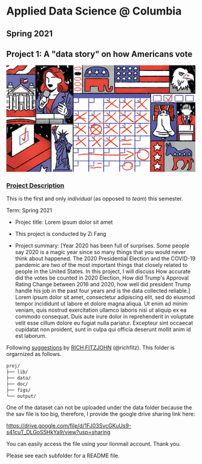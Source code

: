 # Applied Data Science @ Columbia
## Spring 2021
## Project 1: A "data story" on how Americans vote

<img src="figs/title1.jpeg" width="500">

### [Project Description](doc/)
This is the first and only *individual* (as opposed to *team*) this semester. 

Term: Spring 2021

+ Projec title: Lorem ipsum dolor sit amet
+ This project is conducted by Zi Fang

+ Project summary: [Year 2020 has been full of surprises. Some people say 2020 is a magic year since so many things that you would never think about happened. The 2020 Presidential Election and the COVID-19 pandemic are two of the most important things that closely related to people in the United States. In this project, I will discuss How accurate did the votes be counted in 2020 Election, How did Trump's Approval Rating Change between 2016 and 2020, how well did president Trump handle his job in the past four years and is the data collected reliable.] Lorem ipsum dolor sit amet, consectetur adipiscing elit, sed do eiusmod tempor incididunt ut labore et dolore magna aliqua. Ut enim ad minim veniam, quis nostrud exercitation ullamco laboris nisi ut aliquip ex ea commodo consequat. Duis aute irure dolor in reprehenderit in voluptate velit esse cillum dolore eu fugiat nulla pariatur. Excepteur sint occaecat cupidatat non proident, sunt in culpa qui officia deserunt mollit anim id est laborum.

Following [suggestions](http://nicercode.github.io/blog/2013-04-05-projects/) by [RICH FITZJOHN](http://nicercode.github.io/about/#Team) (@richfitz). This folder is orgarnized as follows.

```
proj/
├── lib/
├── data/
├── doc/
├── figs/
└── output/
```
One of the dataset can not be uploaded under the data folder because the the sav file is too big, therefore, I provide the google drive sharing link here: 

https://drive.google.com/file/d/1FJ03SvcGKuUs9-s41cuT_DLGoS5HkYa9/view?usp=sharing

You can easily access the file using your lionmail account. Thank you.

Please see each subfolder for a README file.
